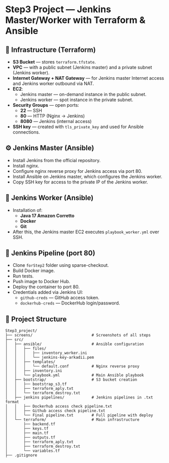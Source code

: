 # Step3 Project — Jenkins Master/Worker with Terraform & Ansible

## 🔧 Infrastructure (Terraform)

- **S3 Bucket** — stores `terraform.tfstate`.
- **VPC** — with a public subnet (Jenkins master) and a private subnet (Jenkins worker).
- **Internet Gateway + NAT Gateway** — for Jenkins master Internet access and Jenkins worker outbound via NAT.
- **EC2**:
  - Jenkins master — on-demand instance in the public subnet.
  - Jenkins worker — spot instance in the private subnet.
- **Security Groups** — open ports:
  - **22** — SSH
  - **80** — HTTP (Nginx → Jenkins)
  - **8080** — Jenkins (internal access)
- **SSH key** — created with `tls_private_key` and used for Ansible connections.

## ⚙️ Jenkins Master (Ansible)

- Install Jenkins from the official repository.
- Install nginx.
- Configure nginx reverse proxy for Jenkins access via port 80.
- Install Ansible on Jenkins master, which configures the Jenkins worker.
- Copy SSH key for access to the private IP of the Jenkins worker.

## 🧩 Jenkins Worker (Ansible)

- Installation of:
  - **Java 17 Amazon Corretto**
  - **Docker**
  - **Git**
- After this, the Jenkins master EC2 executes `playbook_worker.yml` over SSH.

## 🐳 Jenkins Pipeline (port 80)

- Clone `forStep2` folder using sparse-checkout.
- Build Docker image.
- Run tests.
- Push image to Docker Hub.
- Deploy the container to port 80.
- Credentials added via Jenkins UI:
  - `github-creds` — GitHub access token.
  - `dockerhub-creds` — DockerHub login/password.

## 📁 Project Structure

```text
Step3_project/
├── screens/                          # Screenshots of all steps
├── src/
│   ├── ansible/                      # Ansible configuration
│   │   ├── files/
│   │   │   ├── inventory_worker.ini
│   │   │   └── jenkins-key-arkadii.pem
│   │   ├── templates/
│   │   │   └── default.conf          # Nginx reverse proxy
│   │   ├── inventory.ini
│   │   └── playbook.yml              # Main Ansible playbook
│   ├── bootstrap/                    # S3 bucket creation
│   │   ├── bootstrap_s3.tf
│   │   ├── terraform_aply.txt
│   │   └── terraform_destroy.txt
│   ├── jenkins pipelines/            # Jenkins pipelines in .txt format
│   │   ├── Dockerhub access check pipeline.txt
│   │   ├── Github access check pipeline.txt
│   │   └── Final pipeline.txt        # Full pipeline with deploy
│   └── terraform/                    # Main infrastructure
│       ├── backend.tf
│       ├── keys.tf
│       ├── main.tf
│       ├── outputs.tf
│       ├── terraform_aply.txt
│       ├── terraform_destroy.txt
│       └── variables.tf
├── .gitignore
